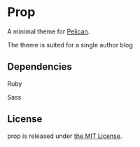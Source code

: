 Prop
==============

A minimal theme for [Pelican](http://blog.getpelican.com/).

The theme is suited for a single author blog 

Dependencies
---------
Ruby

Sass

License
---------

prop is released under [the MIT License](http://opensource.org/licenses/MIT).

